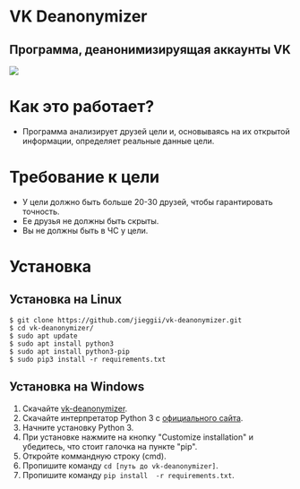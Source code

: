 # VK Deanonymizer
## Программа, деанонимизируящая аккаунты VK
<a href="https://python.org"><img src="https://img.shields.io/badge/python-3-green.svg" /></a>

# Как это работает?
* Программа анализирует друзей цели и, основываясь на их открытой информации, определяет реальные данные цели.

# Требование к цели
* У цели должно быть больше 20-30 друзей, чтобы гарантировать точность.
* Ее друзья не должны быть скрыты.
* Вы не должны быть в ЧС у цели.

# Установка
## Установка на Linux
```
$ git clone https://github.com/jieggii/vk-deanonymizer.git
$ cd vk-deanonymizer/
$ sudo apt update
$ sudo apt install python3
$ sudo apt install python3-pip
$ sudo pip3 install -r requirements.txt
```
## Установка на Windows
1. Скачайте <a href="https://github.com/jieggii/vk-deanonymizer.git">vk-deanonymizer</a>.
2. Скачайте интерпретатор Python 3 с <a href="https://python.org">официального сайта</a>.
3. Начните установку Python 3.
4. При установке нажмите на кнопку "Customize installation" и убедитесь, что стоит галочка на пункте "pip".
5. Откройте коммандную строку (cmd).
6. Пропишите команду ```cd [путь до vk-deanonymizer]```.
7. Пропишите команду ```pip install  -r requirements.txt```.



